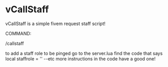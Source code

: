 # vCallStaff


vCallStaff is a simple fivem request staff script!

 COMMAND:
 
 /callstaff <message>
  
  
 to add a staff role to be pinged go to the server.lua find the code that says local staffrole = '' --etc more instructions in the code have a good one!
